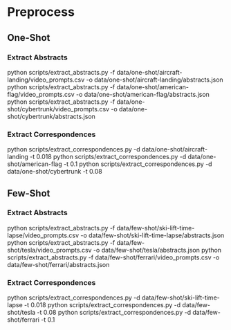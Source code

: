# Preprocess


## One-Shot
### Extract Abstracts
python scripts/extract_abstracts.py -f data/one-shot/aircraft-landing/video_prompts.csv -o data/one-shot/aircraft-landing/abstracts.json
python scripts/extract_abstracts.py -f data/one-shot/american-flag/video_prompts.csv -o data/one-shot/american-flag/abstracts.json
python scripts/extract_abstracts.py -f data/one-shot/cybertrunk/video_prompts.csv -o data/one-shot/cybertrunk/abstracts.json

### Extract Correspondences
python scripts/extract_correspondences.py -d data/one-shot/aircraft-landing -t 0.018
python scripts/extract_correspondences.py -d data/one-shot/american-flag -t 0.1
python scripts/extract_correspondences.py -d data/one-shot/cybertrunk -t 0.08



## Few-Shot
### Extract Abstracts
python scripts/extract_abstracts.py -f data/few-shot/ski-lift-time-lapse/video_prompts.csv -o data/few-shot/ski-lift-time-lapse/abstracts.json
python scripts/extract_abstracts.py -f data/few-shot/tesla/video_prompts.csv -o data/few-shot/tesla/abstracts.json
python scripts/extract_abstracts.py -f data/few-shot/ferrari/video_prompts.csv -o data/few-shot/ferrari/abstracts.json

### Extract Correspondences
python scripts/extract_correspondences.py -d data/few-shot/ski-lift-time-lapse -t 0.018
python scripts/extract_correspondences.py -d data/few-shot/tesla -t 0.08
python scripts/extract_correspondences.py -d data/few-shot/ferrari -t 0.1
